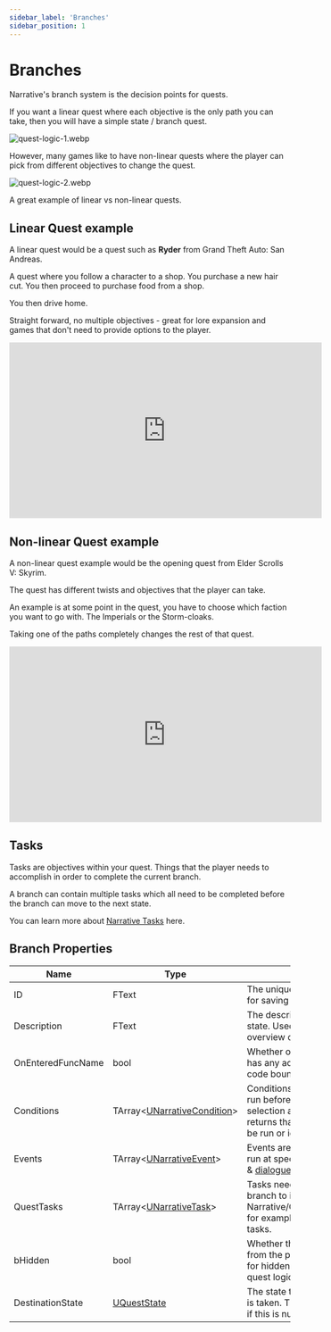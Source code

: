 ```yaml
---
sidebar_label: 'Branches'
sidebar_position: 1
---
```


# Branches

Narrative's branch system is the decision points for quests.

If you want a linear quest where each objective is the only path you can take, then you will have a simple state / branch quest.

![quest-logic-1.webp](//img/quests/quest-logic-1.webp)

However, many games like to have non-linear quests where the player can pick from different objectives to change the quest.

![quest-logic-2.webp](//img/quests/quest-logic-2.webp)

A great example of linear vs non-linear quests.

## Linear Quest example

A linear quest would be a quest such as **Ryder** from Grand Theft Auto: San Andreas.

A quest where you follow a character to a shop. You purchase a new hair cut. You then proceed to purchase food from a shop.  

You then drive home. 

Straight forward, no multiple objectives - great for lore expansion and games that don't need to provide options to the player.

<iframe width="560" height="315" src="https://www.youtube.com/embed/LbqKA7cYCQM?si=rSPuevdKoNw7oZ3C" title="YouTube video player" frameborder="0" allow="accelerometer; autoplay; clipboard-write; encrypted-media; gyroscope; picture-in-picture; web-share" referrerpolicy="strict-origin-when-cross-origin" allowfullscreen></iframe>

## Non-linear Quest example

A non-linear quest example would be the opening quest from Elder Scrolls V: Skyrim.

The quest has different twists and objectives that the player can take.

An example is at some point in the quest, you have to choose which faction you want to go with. The Imperials or the Storm-cloaks.

Taking one of the paths completely changes the rest of that quest.

<iframe width="560" height="315" src="https://www.youtube.com/embed/MsmsmNBPUO4?si=cZ8m316pEryrfjX2" title="YouTube video player" frameborder="0" allow="accelerometer; autoplay; clipboard-write; encrypted-media; gyroscope; picture-in-picture; web-share" referrerpolicy="strict-origin-when-cross-origin" allowfullscreen></iframe>


## Tasks

Tasks are objectives within your quest. Things that the player needs to accomplish in order to complete the current branch.

A branch can contain multiple tasks which all need to be completed before the branch can move to the next state.

You can learn more about [Narrative Tasks](./tasks/index.md) here.

## Branch Properties

| Name              | Type                                            | Description                                                                                                                                    |
|-------------------|-------------------------------------------------|------------------------------------------------------------------------------------------------------------------------------------------------|
| ID                | FText                                           | The unique ID of the state. Used for saving the quests position.                                                                               |
| Description       | FText                                           | The description of the current state. Used more so as a overview of the current position.                                                      |
| OnEnteredFuncName | bool                                            | Whether or not the state has has any additional function code bound to it.                                                                     |
| Conditions        | TArray\<[UNarrativeCondition](../conditions/)\> | Conditions are functions that run before this node is pending selection and contain boolean returns that allow this node to be run or ignored. |
| Events            | TArray\<[UNarrativeEvent](../events)\>          | Events are functions that can run at specific states on [quests](./index.md) & [dialogue](../dialogue).                                        |
| QuestTasks        | TArray\<[UNarrativeTask](./tasks)\>             | Tasks needed to take this branch to its destination. Check Narrative/Content/DefaultTasks/ for examples and create custom tasks.               |
| bHidden           | bool                                            | Whether this branch is hidden from the player on the UI. Useful for hidden quest options in the quest logic.                                   |
| DestinationState  | [UQuestState](./states.md)                      | The state to go to if this branch is taken. The branch is ignored if this is null.                                                             |
